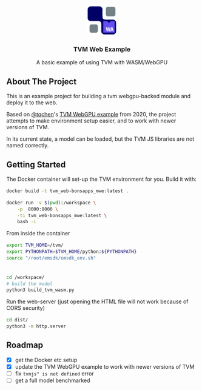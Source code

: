 <a name="readme-top"></a>

<!-- PROJECT LOGO -->
<br />
<div align="center">
  <a href="https://github.com/othneildrew/Best-README-Template">
    <img src="images/logo.png" alt="Logo" width="80" height="80">
  </a>

  <h3 align="center">TVM Web Example</h3>

  <p align="center">
    A basic example of using TVM with WASM/WebGPU
    <br />
  </p>
</div>


<!-- ABOUT THE PROJECT -->
## About The Project

This is an example project for building a tvm webgpu-backed module and deploy it to the web.

Based on [@tqchen](https://github.com/tqchen)'s [TVM WebGPU example](https://github.com/tqchen/tvm-webgpu-example) from 2020, the project attempts to make environment setup easier, and to work with newer versions of TVM.

In its current state, a model can be loaded, but the TVM JS libraries are not named correctly.

<!-- GETTING STARTED -->
## Getting Started

The Docker container will set-up the TVM environment for you.
Build it with:

``` sh
docker build -t tvm_web-bonsapps_mwe:latest .
```


``` sh
docker run -v $(pwd):/workspace \
    -p  8000:8000 \
    -ti tvm_web-bonsapps_mwe:latest \
    bash -i

```

From inside the container
``` sh
export TVM_HOME=/tvm/
export PYTHONPATH=$TVM_HOME/python:${PYTHONPATH}
source "/root/emsdk/emsdk_env.sh"


cd /workspace/
# build the model
python3 build_tvm_wasm.py

```

Run the web-server (just opening the HTML file will not work because of CORS security)
``` sh
cd dist/
python3 -m http.server
```

<!-- ROADMAP -->
## Roadmap
- [x] get the Docker etc setup
- [x] update the TVM WebGPU example to work with newer versions of TVM
- [ ] fix `tvmjs" is not defined` error
- [ ] get a full model benchmarked
